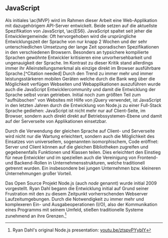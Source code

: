 ## JavaScript
Als initiales \ac{MVP} wird im Rahmen dieser Arbeit eine Web-Applikation mit dazugehörigem API-Server entwickelt. Beide setzen auf die aktuellste Spezifikation von JavaScript, \ac{ES6}. JavaScript spaltet seit jeher die Entwicklergemeinde: Oft hervorgehoben wird die ursprüngliche Entwicklungszeit der Sprache von nur knapp 2 Wochen und der sehr unterschiedlichen Umsetzung der lange Zeit sporadischen Spezifikationen in den verschiedenen Browsern. Besonders an typsichere kompilierte Sprachen gewöhnte Entwickler kritisieren eine unvorhersehbarkeit und ungenauigkeit der Sprache. Im Kontrast zu dieser Kritik stand allerdings immer ihr Alleinstellungsmerkmal als einzige direkt im Browser ausführbare Sprache.[^Citation needed] Durch den Trend zu immer mehr und immer leistungsstärkeren mobilen Geräten welche durch die Bank weg über die Möglichkeit verfügen Webseiten und Webapplikationen auszuführen wurde auch die JavaScript Entwicklercommunity und damit die Entwicklung der Sprache selbst voran getrieben. Initial noch zum größten Teil zum "aufhübschen" von Websites mit Hilfe von jQuery verwendet, ist JavaScript in den letzten Jahren durch die Entwicklung von Node.js zu einer Full-Stack Sprache gediehen: JavaScript ist nicht mehr nur auf Client-Seite, im Browser, sondern auch direkt direkt auf Betriebssystemen-Ebene und damit auf der Serverseite von Applikationen einsetzbar.

Durch die Verwendung der gleichen Sprache auf Client- und Serverseite wird nicht nur die Wartung erleichtert, sondern auch die Möglichkeit des Einsatzes von universellem, sogenannten isomorphischem, Code eröffnet: Server und Client können auf die gleichen Bibliotheken zugreifen und gegebenenfalls Funktionen und Klassen teilen. Dies erleichtert den Einstieg für neue Entwickler und im speziellen auch die Vereinigung von Frontend- und Backend-Rollen in Unternehmensstrukturen, welche traditionell getrennt wurden. Ein insbesondere bei jungen Unternehmen bzw. kleineren Unternehmungen großer Vorteil.

Das Open Source Projekt Node.js (auch *node* genannt) wurde initial 2009 vorgestellt. Ryan Dahl begann die Entwicklung initial auf Grund seiner Frustration mit den zu diesem Zeitpunkt vorherrschenden Webserver Laufzeitumgebungen. Durch die Notwendigkeit zu immer mehr und komplexeren Ein- und Ausgabeoperationen (I/O), also der Kommunikation eines Programms mit seinem Umfeld, stießen traditionelle Systeme zunehmend an ihre Grenzen.[^nodejstalk]

[^nodejstalk]: Ryan Dahl's original Node.js presentation: [youtu.be/ztspvPYybIY](https://youtu.be/ztspvPYybIY)
